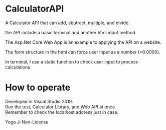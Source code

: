 # CalculatorAPI

 A Calculator API that can add, sbutract, multiple, and divide.<br>
 
 the API include a basic terminal and another html input method.<br>
 
 The Asp.Net Core Web App is an example to applying the API on a website.<br>
 
 The form structure in the html can force user input as a number (>0.0000).<br>
 
 In terminal, I use a static function to check user input to process calculations.<br>
 
 # How to operate
 
Developed in Visual Studio 2019.<br>
Run the test, Calculator Library, and Web API at once.<br>
Remember to check the localhost address just in case.

Yoga Ji
Non-License
